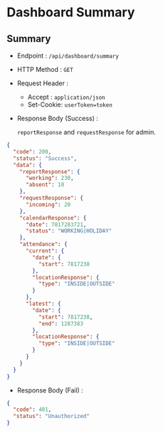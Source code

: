 # Dashboard Summary

## Summary

- Endpoint : `/api/dashboard/summary`
- HTTP Method : `GET`

- Request Header :
  - Accept : `application/json`
  - Set-Cookie: `userToken=token`
- Response Body (Success) :

  `reportResponse` and `requestResponse` for admin.

```json
{
  "code": 200,
  "status": "Success",
  "data": {
    "reportResponse": {
      "working": 230,
      "absent": 10
    },
    "requestResponse": {
      "incoming": 20
    },
    "calendarResponse": {
      "date": 7817283721,
      "status": "WORKING|HOLIDAY"
    },
    "attendance": {
      "current": {
        "date": {
          "start": 7817238
        },
        "locationResponse": {
          "type": "INSIDE|OUTSIDE"
        }
      },
      "latest": {
        "date": {
          "start": 7817238,
          "end": 1287383
        },
        "locationResponse": {
          "type": "INSIDE|OUTSIDE"
        }
      }
    }
  }
}
```

- Response Body (Fail) :

```json
{
  "code": 401,
  "status": "Unauthorized"
}
```

